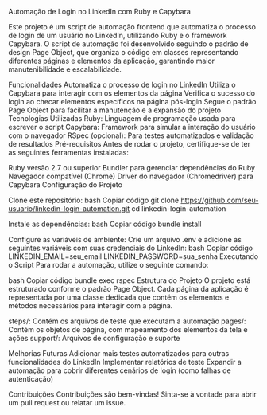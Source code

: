
Automação de Login no LinkedIn com Ruby e Capybara

Este projeto é um script de automação frontend que automatiza o processo de login de um usuário no LinkedIn, utilizando Ruby e o framework Capybara. O script de automação foi desenvolvido seguindo o padrão de design Page Object, que organiza o código em classes representando diferentes páginas e elementos da aplicação, garantindo maior manutenibilidade e escalabilidade.

Funcionalidades
Automatiza o processo de login no LinkedIn
Utiliza o Capybara para interagir com os elementos da página
Verifica o sucesso do login ao checar elementos específicos na página pós-login
Segue o padrão Page Object para facilitar a manutenção e a expansão do projeto
Tecnologias Utilizadas
Ruby: Linguagem de programação usada para escrever o script
Capybara: Framework para simular a interação do usuário com o navegador
RSpec (opcional): Para testes automatizados e validação de resultados
Pré-requisitos
Antes de rodar o projeto, certifique-se de ter as seguintes ferramentas instaladas:

Ruby versão 2.7 ou superior
Bundler para gerenciar dependências do Ruby
Navegador compatível (Chrome)
Driver do navegador (Chromedriver) para Capybara
Configuração do Projeto

Clone este repositório:
bash
Copiar código
git clone https://github.com/seu-usuario/linkedin-login-automation.git
cd linkedin-login-automation

Instale as dependências:
bash
Copiar código
bundle install

Configure as variáveis de ambiente: Crie um arquivo .env e adicione as seguintes variáveis com suas credenciais do LinkedIn:
bash
Copiar código
LINKEDIN_EMAIL=seu_email
LINKEDIN_PASSWORD=sua_senha
Executando o Script
Para rodar a automação, utilize o seguinte comando:

bash
Copiar código
bundle exec rspec
Estrutura do Projeto
O projeto está estruturado conforme o padrão Page Object. Cada página da aplicação é representada por uma classe dedicada que contém os elementos e métodos necessários para interagir com a página.

steps/: Contém os arquivos de teste que executam a automação
pages/: Contém os objetos de página, com mapeamento dos elementos da tela e ações
support/: Arquivos de configuração e suporte

Melhorias Futuras
Adicionar mais testes automatizados para outras funcionalidades do LinkedIn
Implementar relatórios de teste
Expandir a automação para cobrir diferentes cenários de login (como falhas de autenticação)

Contribuições
Contribuições são bem-vindas! Sinta-se à vontade para abrir um pull request ou relatar um issue.
